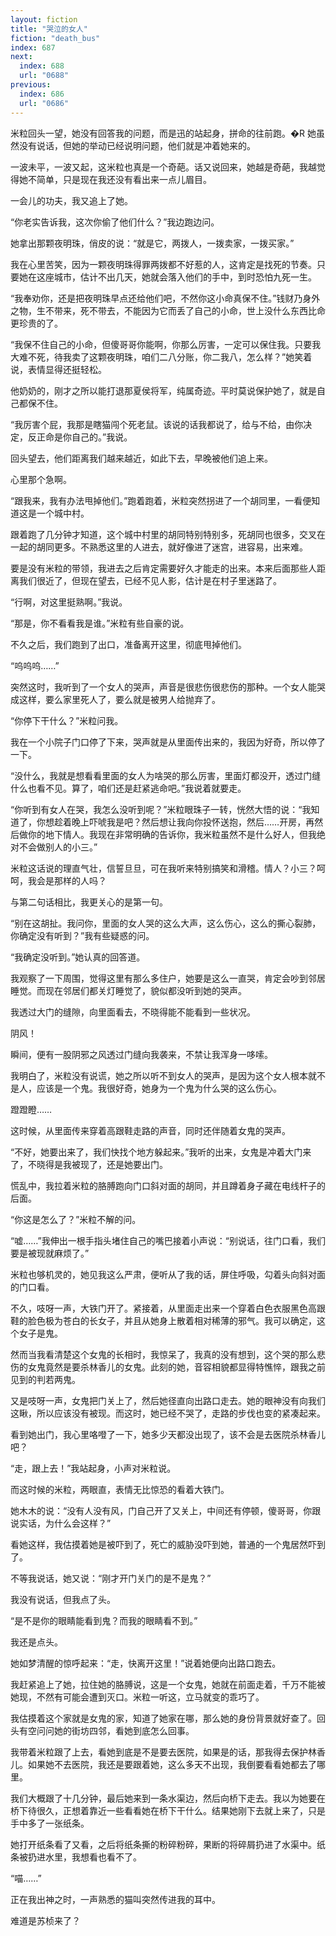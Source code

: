 ```yaml
---
layout: fiction
title: "哭泣的女人"
fiction: "death_bus"
index: 687
next:
  index: 688
  url: "0688"
previous:
  index: 686
  url: "0686"
---
```

米粒回头一望，她没有回答我的问题，而是迅的站起身，拼命的往前跑。�R 她虽然没有说话，但她的举动已经说明问题，他们就是冲着她来的。

一波未平，一波又起，这米粒也真是一个奇葩。话又说回来，她越是奇葩，我越觉得她不简单，只是现在我还没有看出来一点儿眉目。

一会儿的功夫，我又追上了她。

“你老实告诉我，这次你偷了他们什么？”我边跑边问。

她拿出那颗夜明珠，俏皮的说：“就是它，两拨人，一拨卖家，一拨买家。”

我在心里苦笑，因为一颗夜明珠得罪两拨都不好惹的人，这肯定是找死的节奏。只要她在这座城市，估计不出几天，她就会落入他们的手中，到时恐怕九死一生。

“我奉劝你，还是把夜明珠早点还给他们吧，不然你这小命真保不住。”钱财乃身外之物，生不带来，死不带去，不能因为它而丢了自己的小命，世上没什么东西比命更珍贵的了。

“我保不住自己的小命，但傻哥哥你能啊，你那么厉害，一定可以保住我。只要我大难不死，待我卖了这颗夜明珠，咱们二八分账，你二我八，怎么样？”她笑着说，表情显得还挺轻松。

他奶奶的，刚才之所以能打退那夏侯将军，纯属奇迹。平时莫说保护她了，就是自己都保不住。

“我厉害个屁，我那是瞎猫闯个死老鼠。该说的话我都说了，给与不给，由你决定，反正命是你自己的。”我说。

回头望去，他们距离我们越来越近，如此下去，早晚被他们追上来。

心里那个急啊。

“跟我来，我有办法甩掉他们。”跑着跑着，米粒突然拐进了一个胡同里，一看便知道这是一个城中村。

跟着跑了几分钟才知道，这个城中村里的胡同特别特别多，死胡同也很多，交叉在一起的胡同更多。不熟悉这里的人进去，就好像进了迷宫，进容易，出来难。

要是没有米粒的带领，我进去之后肯定需要好久才能走的出来。本来后面那些人距离我们很近了，但现在望去，已经不见人影，估计是在村子里迷路了。

“行啊，对这里挺熟啊。”我说。

“那是，你不看看我是谁。”米粒有些自豪的说。

不久之后，我们跑到了出口，准备离开这里，彻底甩掉他们。

“呜呜呜……”

突然这时，我听到了一个女人的哭声，声音是很悲伤很悲伤的那种。一个女人能哭成这样，要么家里死人了，要么就是被男人给抛弃了。

“你停下干什么？”米粒问我。

我在一个小院子门口停了下来，哭声就是从里面传出来的，我因为好奇，所以停了一下。

“没什么，我就是想看看里面的女人为啥哭的那么厉害，里面灯都没开，透过门缝什么也看不见。算了，咱们还是赶紧逃命吧。”我说着就要走。

“你听到有女人在哭，我怎么没听到呢？”米粒眼珠子一转，恍然大悟的说：“我知道了，你想趁着晚上吓唬我是吧？然后想让我向你投怀送抱，然后……开房，再然后做你的地下情人。我现在非常明确的告诉你，我米粒虽然不是什么好人，但我绝对不会做别人的小三。”

米粒这话说的理直气壮，信誓旦旦，可在我听来特别搞笑和滑稽。情人？小三？呵呵，我会是那样的人吗？

与第二句话相比，我更关心的是第一句。

“别在这胡扯。我问你，里面的女人哭的这么大声，这么伤心，这么的撕心裂肺，你确定没有听到？”我有些疑惑的问。

“我确定没听到。”她认真的回答道。

我观察了一下周围，觉得这里有那么多住户，她要是这么一直哭，肯定会吵到邻居睡觉。而现在邻居们都关灯睡觉了，貌似都没听到她的哭声。

我透过大门的缝隙，向里面看去，不晓得能不能看到一些状况。

阴风！

瞬间，便有一股阴邪之风透过门缝向我袭来，不禁让我浑身一哆嗦。

我明白了，米粒没有说谎，她之所以听不到女人的哭声，是因为这个女人根本就不是人，应该是一个鬼。我很好奇，她身为一个鬼为什么哭的这么伤心。

蹬蹬瞪……

这时候，从里面传来穿着高跟鞋走路的声音，同时还伴随着女鬼的哭声。

“不好，她要出来了，我们快找个地方躲起来。”我听的出来，女鬼是冲着大门来了，不晓得是我被现了，还是她要出门。

慌乱中，我拉着米粒的胳膊跑向门口斜对面的胡同，并且蹲着身子藏在电线杆子的后面。

“你这是怎么了？”米粒不解的问。

“嘘……”我伸出一根手指头堵住自己的嘴巴接着小声说：“别说话，往门口看，我们要是被现就麻烦了。”

米粒也够机灵的，她见我这么严肃，便听从了我的话，屏住呼吸，勾着头向斜对面的门口看。

不久，吱呀一声，大铁门开了。紧接着，从里面走出来一个穿着白色衣服黑色高跟鞋的脸色极为苍白的长女子，并且从她身上散着相对稀薄的邪气。我可以确定，这个女子是鬼。

然而当我看清楚这个女鬼的长相时，我惊呆了，我真的没有想到，这个哭的那么悲伤的女鬼竟然是要杀林香儿的女鬼。此刻的她，音容相貌都显得特憔悴，跟我之前见到的判若两鬼。

又是吱呀一声，女鬼把门关上了，然后她径直向出路口走去。她的眼神没有向我们这瞅，所以应该没有被现。而这时，她已经不哭了，走路的步伐也变的紧凑起来。

看到她出门，我心里咯噔了一下，她多少天都没出现了，该不会是去医院杀林香儿吧？

“走，跟上去！”我站起身，小声对米粒说。

而这时候的米粒，两眼直，表情无比惊恐的看着大铁门。

她木木的说：“没有人没有风，门自己开了又关上，中间还有停顿，傻哥哥，你跟说实话，为什么会这样？”

看她这样，我估摸着她是被吓到了，死亡的威胁没吓到她，普通的一个鬼居然吓到了。

不等我说话，她又说：“刚才开门关门的是不是鬼？”

我没有说话，但我点了头。

“是不是你的眼睛能看到鬼？而我的眼睛看不到。”

我还是点头。

她如梦清醒的惊呼起来：“走，快离开这里！”说着她便向出路口跑去。

我赶紧追上了她，拉住她的胳膊说，这是一个女鬼，她就在前面走着，千万不能被她现，不然有可能会遭到灭口。米粒一听这，立马就变的乖巧了。

我估摸着这个家就是女鬼的家，知道了她家在哪，那么她的身份背景就好查了。回头有空问问她的街坊四邻，看她到底怎么回事。

我带着米粒跟了上去，看她到底是不是要去医院，如果是的话，那我得去保护林香儿。如果她不去医院，我还是要跟着她，这么多天不出现，我倒要看看她都去了哪里。

我们大概跟了十几分钟，最后她来到一条水渠边，然后向桥下走去。我以为她要在桥下待很久，正想着靠近一些看看她在桥下干什么。结果她刚下去就上来了，只是手中多了一张纸条。

她打开纸条看了又看，之后将纸条撕的粉碎粉碎，果断的将碎屑扔进了水渠中。纸条被扔进水里，我想看也看不了。

“喵……”

正在我出神之时，一声熟悉的猫叫突然传进我的耳中。

难道是苏桢来了？